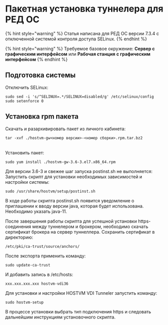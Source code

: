 # Пакетная установка туннелера для РЕД ОС

{% hint style="warning" %}
Статья написана для РЕД ОС версии 7.3.4 с отключенной системой контроля доступа SELinux.
{% endhint %}

{% hint style="warning" %}
Требуемое базовое окружение: **Сервер с графическим интерфейсом** или **Рабочая станция** **с графическим интерфейсом**
{% endhint %}

## Подготовка системы

Отключить SELinux:

```
sudo sed -i 's/^SELINUX=.*/SELINUX=disabled/g' /etc/selinux/config
sudo setenforce 0
```

## Установка rpm пакета <a href="#user-content-ustanovka-rpm-paketa" id="user-content-ustanovka-rpm-paketa"></a>

Скачать и разархивировать пакет из личного кабинета:

```
tar -xvf ./hostvm-gw<номер версии>-<номер сборки>.rpm.tar.bz2
```

\
Установить пакет:

```
sudo yum install ./hostvm-gw-3.6-3.el7.x86_64.rpm
```

Для версии 3.6-3 и свежее шаг запуска postinst.sh не выполняется:\
Запустить скрипт для установки необходимых зависимостей и настройки системы:

```
sudo /usr/share/hostvm/setup/postinst.sh
```

В ходе работы скрипта postinst.sh появится уведомление о приглашении к вводу версии java, которая будет использована. Необходимо указать java-11.

После завершения работы скрипта для успешной установки https-соединения между туннелером и брокером, необходимо скачать сертификат брокера на сервер туннеллера.  Сохранить сертификат в директорию:

```
/etc/pki/ca-trust/source/anchors/
```

После экспорта применить команду:

```
sudo update-ca-trust
```

И добавить запись в /etc/hosts:

```
xxx.xxx.xxx.xxx hostvm-vdi36
```

Для установки и настройки HOSTVM VDI Tunneler запустить команду:

```
sudo hostvm-setup
```

В процессе установки выбрать тип подключения https и следовать дальнейшим инструкциям установочного скрипта.
